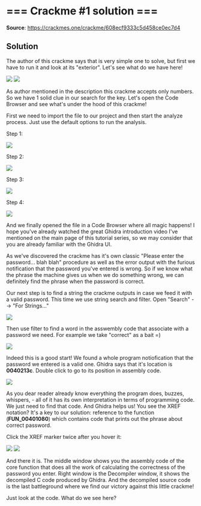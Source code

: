 # === Crackme #1 solution ===

**Source**: https://crackmes.one/crackme/608ecf9333c5d458ce0ec7d4

## Solution

The author of this crackme says that is very simple one to solve, but first we have to run it and look at its "exterior". Let's see what do we have here!

<img src = "https://github.com/Marco888Space/Reverse-Engineering-crackmes-with-Ghidra/blob/main/solutions/crackme_1/1.PNG">
<img src = "https://github.com/Marco888Space/Reverse-Engineering-crackmes-with-Ghidra/blob/main/solutions/crackme_1/2.PNG">

As author mentioned in the description this crackme accepts only numbers. So we have 1 solid clue in our search for the key. Let's open the Code Browser and see what's under the hood of this crackme!

First we need to import the file to our project and then start the analyze process. Just use the default options to run the analysis.

Step 1:

<img src = "https://github.com/Marco888Space/Reverse-Engineering-crackmes-with-Ghidra/blob/main/solutions/crackme_1/3.PNG">

Step 2:

<img src = "https://github.com/Marco888Space/Reverse-Engineering-crackmes-with-Ghidra/blob/main/solutions/crackme_1/4.PNG">

Step 3:

<img src = "https://github.com/Marco888Space/Reverse-Engineering-crackmes-with-Ghidra/blob/main/solutions/crackme_1/5.PNG">

Step 4:

<img src = "https://github.com/Marco888Space/Reverse-Engineering-crackmes-with-Ghidra/blob/main/solutions/crackme_1/6.PNG">

And we finally opened the file in a Code Browser where all magic happens! I hope you've already watched the great Ghidra introduction video I've mentioned on the main page of this tutorial series, so we may consider that you are already familiar with the Ghidra UI.

As we've discovered the crackme has it's own classic "Please enter the password... blah blah" procedure as well as the error output with the furious notification that the password you've entered is wrong. So if we know what the phrase the machine gives us when we do something wrong, we can definitely find the phrase when the password is correct.

Our next step is to find a string the crackme outputs in case we feed it with a valid password. This time we use string search and filter.
Open "Search" --> "For Strings..."

<img src = "https://github.com/Marco888Space/Reverse-Engineering-crackmes-with-Ghidra/blob/main/solutions/crackme_1/7.png">

Then use filter to find a word in the asswembly code that associate with a password we need. For example we take "correct" as a bait =)

<img src = "https://github.com/Marco888Space/Reverse-Engineering-crackmes-with-Ghidra/blob/main/solutions/crackme_1/8.PNG">

Indeed this is a good start! We found a whole program notiofication that the password we entered is a valid one. Ghidra says that it's location is **0040213c**. Double click to go to its position in assembly code.

<img src = "https://github.com/Marco888Space/Reverse-Engineering-crackmes-with-Ghidra/blob/main/solutions/crackme_1/9.PNG">

As you dear reader already know everything the program does, buzzes, whispers, - all of it has its own interpretation in terms of programming code. We just need to find that code. And Ghidra helps us! You see the XREF notation? It's a key to our solution: reference to the function (**FUN_00401080**) which contains code that prints out the phrase about correct password.

Click the XREF marker twice after you hover it:

<img src = "https://github.com/Marco888Space/Reverse-Engineering-crackmes-with-Ghidra/blob/main/solutions/crackme_1/10.png">

<img src = "https://github.com/Marco888Space/Reverse-Engineering-crackmes-with-Ghidra/blob/main/solutions/crackme_1/11.PNG">

And there it is. The middle window shows you the assembly code of the core function that does all the work of calculating the correctness of the password you enter. Right window is the Decompiler window, it shows the decompiled C code produced by Ghidra. And the decompiled source code is the last battleground where we find our victory against this little crackme!

Just look at the code. What do we see here?

